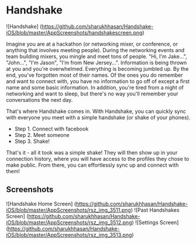# Handshake

![Handshake] (https://github.com/sharukhhasan/Handshake-iOS/blob/master/AppScreenshots/handshakescreen.png)

Imagine you are at a hackathon (or networking mixer, or conference, or anything that involves meeting people). During the networking events and team building mixers, you mingle and meet tons of people. "Hi, I'm Jake...", "John...", "I'm Jason", "I'm from New Jersey...". Information is being thrown at you and you're overwhelmed. Everything is becoming jumbled up. By the end, you've forgotten most of their names. Of the ones you do remember and want to connect with, you have no information to go off of except a first name and some basic information. In addition, you're tired from a night of networking and want to sleep, but there's no way you'll remember your conversations the next day.

That's where Handshake comes in. With Handshake, you can quickly sync with everyone you meet with a simple handshake (or shake of your phones). 

* Step 1. Connect with facebook
* Step 2. Meet someone
* Step 3. Shake!

That's it - all it took was a simple shake! They will then show up in your connection history, where you will have access to the profiles they chose to make public. From there, you can effortlessly sync up and connect with them! 

## Screenshots

![Handshake Home Screen] (https://github.com/sharukhhasan/Handshake-iOS/blob/master/AppScreenshots/rsz_img_3511.png) ![Past Handshakes Screen] (https://github.com/sharukhhasan/Handshake-iOS/blob/master/AppScreenshots/rsz_img_3512.png) ![Settings Screen] (https://github.com/sharukhhasan/Handshake-iOS/blob/master/AppScreenshots/rsz_img_3513.png)


